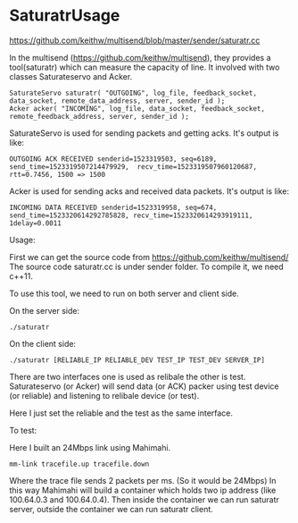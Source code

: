 # SaturatrUsage
https://github.com/keithw/multisend/blob/master/sender/saturatr.cc

In the multisend (https://github.com/keithw/multisend), they provides a tool(saturatr) which can measure the capacity of line.
It involved with two classes Saturateservo and Acker.

    SaturateServo saturatr( "OUTGOING", log_file, feedback_socket, data_socket, remote_data_address, server, sender_id );
    Acker acker( "INCOMING", log_file, data_socket, feedback_socket, remote_feedback_address, server, sender_id );
  
SaturateServo is used for sending packets and getting acks.
It's output is like:

    OUTGOING ACK RECEIVED senderid=1523319503, seq=6189, send_time=1523319507214479929,  recv_time=1523319507960120687, rtt=0.7456, 1500 => 1500

Acker is used for sending acks and received data packets.
It's output is like:
  
    INCOMING DATA RECEIVED senderid=1523319958, seq=674, send_time=1523320614292785828, recv_time=1523320614293919111, 1delay=0.0011 

Usage:

First we can get the source code from https://github.com/keithw/multisend/
The source code saturatr.cc is under sender folder.
To compile it, we need c++11.

To use this tool, we need to run on both server and client side.

On the server side:
  
    ./saturatr

On the client side:

    ./saturatr [RELIABLE_IP RELIABLE_DEV TEST_IP TEST_DEV SERVER_IP]
    
There are two interfaces one is used as relibale the other is test.
Saturateservo (or Acker) will send data (or ACK) packer using test device (or reliable) and listening to relibale device (or test).

Here I just set the reliable and the test as the same interface.


To test:

Here I built an 24Mbps link using Mahimahi.
    
    mm-link tracefile.up tracefile.down
    
Where the trace file sends 2 packets per ms. (So it would be 24Mbps)
In this way Mahimahi will build a container which holds two ip address (like 100.64.0.3 and 100.64.0.4).
Then inside the container we can run saturatr server, outside the container we can run saturatr client.




